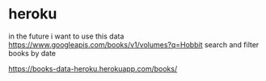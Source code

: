 # heroku
in the future i want to use this data https://www.googleapis.com/books/v1/volumes?q=Hobbit
search and filter books by date


https://books-data-heroku.herokuapp.com/books/
